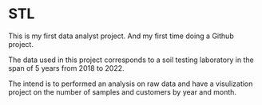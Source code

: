 # STL

This is my first data analyst project. And my first time doing a Github project. 

The data used in this project corresponds to a soil testing laboratory in the span of 5 years from 2018 to 2022. 

The intend is to performed an analysis on raw data and have a visulization project on the number of samples and customers by year and month.
